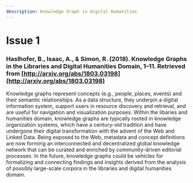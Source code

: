 ```yaml
---
description: Knowledge Graph in digital Humanities
---
```


# Issue 1

### Haslhofer, B., Isaac, A., & Simon, R. \(2018\). Knowledge Graphs in the Libraries and Digital Humanities Domain, 1–11. Retrieved from [http://arxiv.org/abs/1803.03198](http://arxiv.org/abs/1803.03198)

Knowledge graphs represent concepts \(e.g., people, places, events\) and their semantic relationships. As a data structure, they underpin a digital information system, support users in resource discovery and retrieval, and are useful for navigation and visualization purposes. Within the libaries and humanities domain, knowledge graphs are typically rooted in knowledge organization systems, which have a century-old tradition and have undergone their digital transformation with the advent of the Web and Linked Data. Being exposed to the Web, metadata and concept definitions are now forming an interconnected and decentralized global knowledge network that can be curated and enriched by community-driven editorial processes. In the future, knowledge graphs could be vehicles for formalizing and connecting findings and insights derived from the analysis of possibly large-scale corpora in the libraries and digital humanities domain.

